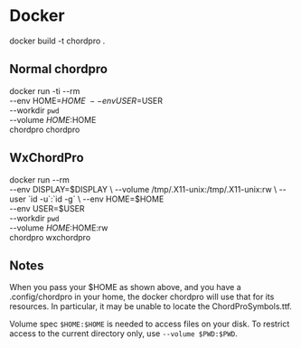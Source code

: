 # Docker

docker build -t chordpro .

## Normal chordpro

docker run -ti --rm \
  --env HOME=$HOME \
  --env USER=$USER \
  --workdir `pwd` \
  --volume $HOME:$HOME \
  chordpro chordpro

## WxChordPro

docker run --rm \
  --env DISPLAY=$DISPLAY \
  --volume /tmp/.X11-unix:/tmp/.X11-unix:rw \
  --user `id -u`:`id -g` \
  --env HOME=$HOME \
  --env USER=$USER \
  --workdir `pwd` \
  --volume $HOME:$HOME:rw \
  chordpro wxchordpro

## Notes

When you pass your $HOME as shown above, and you have a
.config/chordpro in your home, the docker chordpro will use that for
its resources. In particular, it may be unable to locate the
ChordProSymbols.ttf. 

Volume spec `$HOME:$HOME` is needed to access files on your disk. To restrict
access to the current directory only, use `--volume $PWD:$PWD`.
